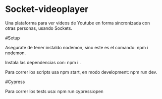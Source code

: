 # Socket-videoplayer

Una plataforma para ver videos de Youtube en forma sincronizada con otras personas, usando Sockets.

#Setup

Asegurate de tener instaldo nodemon, sino este es el comando: npm i nodemon.

Instala las dependencias con: npm i .

Para correr los scripts usa npm start, en modo development: npm run dev.

#Cypress

Para correr los tests usa: npm run cypress:open
